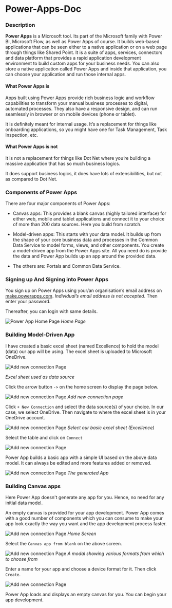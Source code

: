 # Power-Apps-Doc

### Description

**Power Apps** is a Microsoft tool. Its part of the Microsoft family with Power BI, Microsoft Flow, as well as Power Apps of course. It builds web-based applications that can be seen either to a native application or on a web page through things like Shared Point. It is a suite of apps, services, connectors and data platform that provides a rapid application development environment to build custom apps for your business needs. You can also store a native application called Power Apps and inside that application, you can choose your application and run those internal apps.

#### What Power Apps is

Apps built using Power Apps provide rich business logic and workflow capabilities to transform your manual business processes to digital, automated processes. They also have a responsive design, and can run seamlessly in browser or on mobile devices (phone or tablet).

It is definitely meant for internal usage. It’s a replacement for things like onboarding applications, so you might have one for Task Management, Task Inspection, etc.

#### What Power Apps is not

It is not a replacement for things like Dot Net where you’re building a massive application that has so much business logics.

It does support business logics, it does have lots of extensibilities, but not as compared to Dot Net.

### Components of Power Apps

There are four major components of Power Apps:

* Canvas apps: This provides a blank canvas (highly tailored interface) for either web, mobile and tablet applications and connect it to your choice of more than 200 data sources. Here you build from scratch.

* Model-driven apps: This starts with your data model. It builds up from the shape of your core business data and processes in the Common Data Service to model forms, views, and other components. You create a model-driven app from the Power Apps site. All you need do is provide the data and Power App builds up an app around the provided data.

* The others are: Portals and Common Data Service.

### Signing up And Signing into Power Apps

You sign up on Power Apps using your/an organisation’s email address on [make.powerapps.com](https://make.powerapps.com/home). _Individual’s email address is not accepted_. Then enter your password.

Thereafter, you can login with same details.

![Power App Home Page](/images/home.png)
_Home Page_


### Building Model-Driven App

I have created a basic excel sheet (named Excellence) to hold the model (data) our app will be using. The excel sheet is uploaded to Microsoft OneDrive.

![Add new connection Page](/images/basic_excel_sheet.png)

_Excel sheet used as data source_


Click the arrow button `->` on the home screen to display the page below.

![Add new connection Page](/images/add_connection.png)
_Add new connection page_


Click `+ New Connection` and select the data source(s) of your choice. In our case, we select OneDrive. Then navigate to where the excel sheet is in your OneDrive account.

![Add new connection Page](/images/select_ondrive.png)
_Select our basic excel sheet (Excellence)_

Select the table and click on `Connect`

![Add new connection Page](/images/select_table.png)

Power App builds a basic app with a simple UI based on the above data model. It can always be edited and more features added or removed.

![Add new connection Page](/images/app_screen.png)
_The generated App_


### Building Canvas apps

Here Power App doesn't generate any app for you. Hence, no need for any initial data model.

An empty canvas is provided for your app development. Power App comes with a good number of components which you can consume to make your app look exactly the way you want and the app development process faster.

![Add new connection Page](/images/homeScreen_for_canvasApp.png)
_Home Screen_

Select the `Canvas app from blank` on the above screen.

![Add new connection Page](/images/choose_device_type.png)
_A modal showing various formats from which to choose from_

Enter a name for your app and choose a device format for it. Then click `Create`.

![Add new connection Page](/images/canvas_screen.png)

Power App loads and displays an empty canvas for you. You can begin your app development.